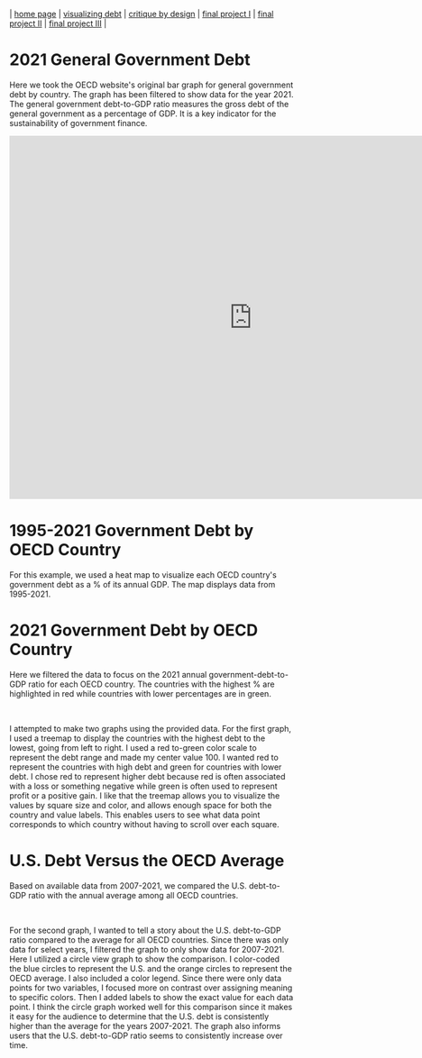 | [home page](https://jaimiea.github.io/Jaimiea-portfolio/) | [visualizing debt](visualizing-government-debt) | [critique by design](critique-by-design) | [final project I](final-project-part-one) | [final project II](final-project-part-two) | [final project III](final-project-part-three) |

# 2021 General Government Debt
Here we took the OECD website's original bar graph for general government debt by country. The graph has been filtered to show data for the year 2021. The general government debt-to-GDP ratio measures the gross debt of the general government as a percentage of GDP. It is a key indicator for the sustainability of government finance.

<iframe src="https://data.oecd.org/chart/7klb" width="860" height="645" style="border: 0" mozallowfullscreen="true" webkitallowfullscreen="true" allowfullscreen="true"><a href="https://data.oecd.org/chart/7klb" target="_blank">OECD Chart: General government debt, Total, % of GDP, Annual, 2021</a></iframe>

# 1995-2021 Government Debt by OECD Country
For this example, we used a heat map to visualize each OECD country's government debt as a % of its annual GDP. The map displays data from 1995-2021.

<script type='module' src='https://prod-useast-b.online.tableau.com/javascripts/api/tableau.embedding.3.latest.min.js'></script><tableau-viz id='tableau-viz' src='https://prod-useast-b.online.tableau.com/t/jaimiea/views/VisualizingGovtDebt/Sheet1' width='1396' height='665' hide-tabs toolbar='bottom' ></tableau-viz>

# 2021 Government Debt by OECD Country 
Here we filtered the data to focus on the 2021 annual government-debt-to-GDP ratio for each OECD country. The countries with the highest % are highlighted in red while countries with lower percentages are in green.

<script type='module' src='https://prod-useast-b.online.tableau.com/javascripts/api/tableau.embedding.3.latest.min.js'></script><tableau-viz id='tableau-viz' src='https://prod-useast-b.online.tableau.com/t/jaimiea/views/VisualizingGovtDebt/Sheet2' width='1711' height='854' hide-tabs toolbar='bottom' ></tableau-viz> <br/>


I attempted to make two graphs using the provided data. For the first graph, I used a treemap to display the countries with the highest debt to the lowest, going from left to right. I used a red to-green color scale to represent the debt range and made my center value 100. I wanted red to represent the countries with high debt and green for countries with lower debt. I chose red to represent higher debt because red is often associated with a loss or something negative while green is often used to represent profit or a positive gain. I like that the treemap allows you to visualize the values by square size and color, and allows enough space for both the country and value labels. This enables users to see what data point corresponds to which country without having to scroll over each square.   


# U.S. Debt Versus the OECD Average 
Based on available data from 2007-2021, we compared the U.S. debt-to-GDP ratio with the annual average among all OECD countries.      

<script type='module' src='https://prod-useast-b.online.tableau.com/javascripts/api/tableau.embedding.3.latest.min.js'></script><tableau-viz id='tableau-viz' src='https://prod-useast-b.online.tableau.com/t/jaimiea/views/VisualizingGovtDebt/Sheet3' width='1396' height='665' hide-tabs toolbar='bottom' ></tableau-viz> <br/>               


For the second graph, I wanted to tell a story about the U.S. debt-to-GDP ratio compared to the average for all OECD countries. Since there was only data for select years, I filtered the graph to only show data for 2007-2021. Here I utilized a circle view graph to show the comparison. I color-coded the blue circles to represent the U.S. and the orange circles to represent the OECD average. I also included a color legend. Since there were only data points for two variables, I focused more on contrast over assigning meaning to specific colors. Then I added labels to show the exact value for each data point. I think the circle graph worked well for this comparison since it makes it easy for the audience to determine that the U.S. debt is consistently higher than the average for the years 2007-2021. The graph also informs users that the U.S. debt-to-GDP ratio seems to consistently increase over time.
                                                                                                                                                  
